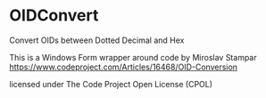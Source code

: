 # OIDConvert
Convert OIDs between Dotted Decimal and Hex

This is a Windows Form wrapper around code by Miroslav Stampar
https://www.codeproject.com/Articles/16468/OID-Conversion

licensed under The Code Project Open License (CPOL)
